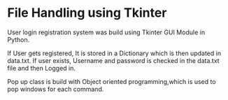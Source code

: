 
# File Handling using Tkinter   

User login registration system was build using Tkinter GUI Module in Python.

If User gets registered, It is stored in a Dictionary which is then updated in data.txt. If user exists, Username and password is checked in the data.txt file and then Logged in.

Pop up class is build with Object oriented programming,which is used to pop windows for each command.








